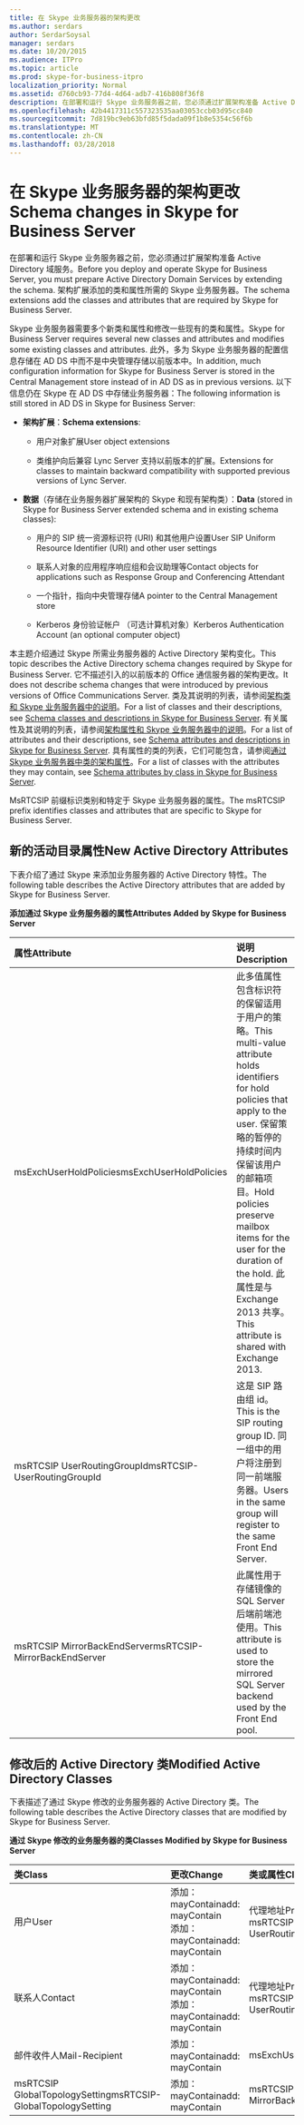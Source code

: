 ```yaml
---
title: 在 Skype 业务服务器的架构更改
ms.author: serdars
author: SerdarSoysal
manager: serdars
ms.date: 10/20/2015
ms.audience: ITPro
ms.topic: article
ms.prod: skype-for-business-itpro
localization_priority: Normal
ms.assetid: d760cb93-77d4-4d64-adb7-416b808f36f8
description: 在部署和运行 Skype 业务服务器之前，您必须通过扩展架构准备 Active Directory 域服务。 架构扩展添加的类和属性所需的 Skype 业务服务器。
ms.openlocfilehash: 42b4417311c557323535aa03053ccb03d95cc840
ms.sourcegitcommit: 7d819bc9eb63bfd85f5dada09f1b8e5354c56f6b
ms.translationtype: MT
ms.contentlocale: zh-CN
ms.lasthandoff: 03/28/2018
---
```

# <a name="schema-changes-in-skype-for-business-server"></a><span data-ttu-id="c99b8-104">在 Skype 业务服务器的架构更改</span><span class="sxs-lookup"><span data-stu-id="c99b8-104">Schema changes in Skype for Business Server</span></span>
 
<span data-ttu-id="c99b8-105">在部署和运行 Skype 业务服务器之前，您必须通过扩展架构准备 Active Directory 域服务。</span><span class="sxs-lookup"><span data-stu-id="c99b8-105">Before you deploy and operate Skype for Business Server, you must prepare Active Directory Domain Services by extending the schema.</span></span> <span data-ttu-id="c99b8-106">架构扩展添加的类和属性所需的 Skype 业务服务器。</span><span class="sxs-lookup"><span data-stu-id="c99b8-106">The schema extensions add the classes and attributes that are required by Skype for Business Server.</span></span> 
  
<span data-ttu-id="c99b8-107">Skype 业务服务器需要多个新类和属性和修改一些现有的类和属性。</span><span class="sxs-lookup"><span data-stu-id="c99b8-107">Skype for Business Server requires several new classes and attributes and modifies some existing classes and attributes.</span></span> <span data-ttu-id="c99b8-108">此外，多为 Skype 业务服务器的配置信息存储在 AD DS 中而不是中央管理存储以前版本中。</span><span class="sxs-lookup"><span data-stu-id="c99b8-108">In addition, much configuration information for Skype for Business Server is stored in the Central Management store instead of in AD DS as in previous versions.</span></span> <span data-ttu-id="c99b8-109">以下信息仍在 Skype 在 AD DS 中存储业务服务器：</span><span class="sxs-lookup"><span data-stu-id="c99b8-109">The following information is still stored in AD DS in Skype for Business Server:</span></span>
  
- <span data-ttu-id="c99b8-110">**架构扩展**：</span><span class="sxs-lookup"><span data-stu-id="c99b8-110">**Schema extensions**:</span></span>
    
  - <span data-ttu-id="c99b8-111">用户对象扩展</span><span class="sxs-lookup"><span data-stu-id="c99b8-111">User object extensions</span></span>
    
  - <span data-ttu-id="c99b8-112">类维护向后兼容 Lync Server 支持以前版本的扩展。</span><span class="sxs-lookup"><span data-stu-id="c99b8-112">Extensions for classes to maintain backward compatibility with supported previous versions of Lync Server.</span></span>
    
- <span data-ttu-id="c99b8-113">**数据**（存储在业务服务器扩展架构的 Skype 和现有架构类）：</span><span class="sxs-lookup"><span data-stu-id="c99b8-113">**Data** (stored in Skype for Business Server extended schema and in existing schema classes):</span></span>
    
  - <span data-ttu-id="c99b8-114">用户的 SIP 统一资源标识符 (URI) 和其他用户设置</span><span class="sxs-lookup"><span data-stu-id="c99b8-114">User SIP Uniform Resource Identifier (URI) and other user settings</span></span>
    
  - <span data-ttu-id="c99b8-115">联系人对象的应用程序响应组和会议助理等</span><span class="sxs-lookup"><span data-stu-id="c99b8-115">Contact objects for applications such as Response Group and Conferencing Attendant</span></span>
    
  - <span data-ttu-id="c99b8-116">一个指针，指向中央管理存储</span><span class="sxs-lookup"><span data-stu-id="c99b8-116">A pointer to the Central Management store</span></span>
    
  - <span data-ttu-id="c99b8-117">Kerberos 身份验证帐户 （可选计算机对象）</span><span class="sxs-lookup"><span data-stu-id="c99b8-117">Kerberos Authentication Account (an optional computer object)</span></span>
    
<span data-ttu-id="c99b8-118">本主题介绍通过 Skype 所需业务服务器的 Active Directory 架构变化。</span><span class="sxs-lookup"><span data-stu-id="c99b8-118">This topic describes the Active Directory schema changes required by Skype for Business Server.</span></span> <span data-ttu-id="c99b8-119">它不描述引入的以前版本的 Office 通信服务器的架构更改。</span><span class="sxs-lookup"><span data-stu-id="c99b8-119">It does not describe schema changes that were introduced by previous versions of Office Communications Server.</span></span> <span data-ttu-id="c99b8-120">类及其说明的列表，请参阅[架构类和 Skype 业务服务器中的说明](schema-classes-and-descriptions.md)。</span><span class="sxs-lookup"><span data-stu-id="c99b8-120">For a list of classes and their descriptions, see [Schema classes and descriptions in Skype for Business Server](schema-classes-and-descriptions.md).</span></span> <span data-ttu-id="c99b8-121">有关属性及其说明的列表，请参阅[架构属性和 Skype 业务服务器中的说明](schema-attributes-and-descriptions.md)。</span><span class="sxs-lookup"><span data-stu-id="c99b8-121">For a list of attributes and their descriptions, see [Schema attributes and descriptions in Skype for Business Server](schema-attributes-and-descriptions.md).</span></span> <span data-ttu-id="c99b8-122">具有属性的类的列表，它们可能包含，请参阅[通过 Skype 业务服务器中类的架构属性](schema-attributes-by-class.md)。</span><span class="sxs-lookup"><span data-stu-id="c99b8-122">For a list of classes with the attributes they may contain, see [Schema attributes by class in Skype for Business Server](schema-attributes-by-class.md).</span></span>
  
<span data-ttu-id="c99b8-123">MsRTCSIP 前缀标识类别和特定于 Skype 业务服务器的属性。</span><span class="sxs-lookup"><span data-stu-id="c99b8-123">The msRTCSIP prefix identifies classes and attributes that are specific to Skype for Business Server.</span></span>
  
## <a name="new-active-directory-attributes"></a><span data-ttu-id="c99b8-124">新的活动目录属性</span><span class="sxs-lookup"><span data-stu-id="c99b8-124">New Active Directory Attributes</span></span>

<span data-ttu-id="c99b8-125">下表介绍了通过 Skype 来添加业务服务器的 Active Directory 特性。</span><span class="sxs-lookup"><span data-stu-id="c99b8-125">The following table describes the Active Directory attributes that are added by Skype for Business Server.</span></span>
  
<span data-ttu-id="c99b8-126">**添加通过 Skype 业务服务器的属性**</span><span class="sxs-lookup"><span data-stu-id="c99b8-126">**Attributes Added by Skype for Business Server**</span></span>

|<span data-ttu-id="c99b8-127">**属性**</span><span class="sxs-lookup"><span data-stu-id="c99b8-127">**Attribute**</span></span>|<span data-ttu-id="c99b8-128">**说明**</span><span class="sxs-lookup"><span data-stu-id="c99b8-128">**Description**</span></span>|
|:-----|:-----|
|<span data-ttu-id="c99b8-129">msExchUserHoldPolicies</span><span class="sxs-lookup"><span data-stu-id="c99b8-129">msExchUserHoldPolicies</span></span>  <br/> |<span data-ttu-id="c99b8-130">此多值属性包含标识符的保留适用于用户的策略。</span><span class="sxs-lookup"><span data-stu-id="c99b8-130">This multi-value attribute holds identifiers for hold policies that apply to the user.</span></span> <span data-ttu-id="c99b8-131">保留策略的暂停的持续时间内保留该用户的邮箱项目。</span><span class="sxs-lookup"><span data-stu-id="c99b8-131">Hold policies preserve mailbox items for the user for the duration of the hold.</span></span> <span data-ttu-id="c99b8-132">此属性是与 Exchange 2013 共享。</span><span class="sxs-lookup"><span data-stu-id="c99b8-132">This attribute is shared with Exchange 2013.</span></span>  <br/> |
|<span data-ttu-id="c99b8-133">msRTCSIP UserRoutingGroupId</span><span class="sxs-lookup"><span data-stu-id="c99b8-133">msRTCSIP-UserRoutingGroupId</span></span>  <br/> |<span data-ttu-id="c99b8-134">这是 SIP 路由组 id。</span><span class="sxs-lookup"><span data-stu-id="c99b8-134">This is the SIP routing group ID.</span></span> <span data-ttu-id="c99b8-135">同一组中的用户将注册到同一前端服务器。</span><span class="sxs-lookup"><span data-stu-id="c99b8-135">Users in the same group will register to the same Front End Server.</span></span>  <br/> |
|<span data-ttu-id="c99b8-136">msRTCSIP MirrorBackEndServer</span><span class="sxs-lookup"><span data-stu-id="c99b8-136">msRTCSIP-MirrorBackEndServer</span></span>  <br/> |<span data-ttu-id="c99b8-137">此属性用于存储镜像的 SQL Server 后端前端池使用。</span><span class="sxs-lookup"><span data-stu-id="c99b8-137">This attribute is used to store the mirrored SQL Server backend used by the Front End pool.</span></span>  <br/> |
   
## <a name="modified-active-directory-classes"></a><span data-ttu-id="c99b8-138">修改后的 Active Directory 类</span><span class="sxs-lookup"><span data-stu-id="c99b8-138">Modified Active Directory Classes</span></span>

<span data-ttu-id="c99b8-139">下表描述了通过 Skype 修改的业务服务器的 Active Directory 类。</span><span class="sxs-lookup"><span data-stu-id="c99b8-139">The following table describes the Active Directory classes that are modified by Skype for Business Server.</span></span>
  
<span data-ttu-id="c99b8-140">**通过 Skype 修改的业务服务器的类**</span><span class="sxs-lookup"><span data-stu-id="c99b8-140">**Classes Modified by Skype for Business Server**</span></span>

|<span data-ttu-id="c99b8-141">**类**</span><span class="sxs-lookup"><span data-stu-id="c99b8-141">**Class**</span></span>|<span data-ttu-id="c99b8-142">**更改**</span><span class="sxs-lookup"><span data-stu-id="c99b8-142">**Change**</span></span>|<span data-ttu-id="c99b8-143">**类或属性**</span><span class="sxs-lookup"><span data-stu-id="c99b8-143">**Class or Attribute**</span></span>|
|:-----|:-----|:-----|
|<span data-ttu-id="c99b8-144">用户</span><span class="sxs-lookup"><span data-stu-id="c99b8-144">User</span></span>  <br/> |<span data-ttu-id="c99b8-145">添加： mayContain</span><span class="sxs-lookup"><span data-stu-id="c99b8-145">add: mayContain</span></span>  <br/> <span data-ttu-id="c99b8-146">添加： mayContain</span><span class="sxs-lookup"><span data-stu-id="c99b8-146">add: mayContain</span></span>  <br/> |<span data-ttu-id="c99b8-147">代理地址</span><span class="sxs-lookup"><span data-stu-id="c99b8-147">ProxyAddresses</span></span>  <br/> <span data-ttu-id="c99b8-148">msRTCSIP UserRoutingGroupId</span><span class="sxs-lookup"><span data-stu-id="c99b8-148">msRTCSIP-UserRoutingGroupId</span></span>  <br/> |
|<span data-ttu-id="c99b8-149">联系人</span><span class="sxs-lookup"><span data-stu-id="c99b8-149">Contact</span></span>  <br/> |<span data-ttu-id="c99b8-150">添加： mayContain</span><span class="sxs-lookup"><span data-stu-id="c99b8-150">add: mayContain</span></span>  <br/> <span data-ttu-id="c99b8-151">添加： mayContain</span><span class="sxs-lookup"><span data-stu-id="c99b8-151">add: mayContain</span></span>  <br/> |<span data-ttu-id="c99b8-152">代理地址</span><span class="sxs-lookup"><span data-stu-id="c99b8-152">ProxyAddresses</span></span>  <br/> <span data-ttu-id="c99b8-153">msRTCSIP UserRoutingGroupId</span><span class="sxs-lookup"><span data-stu-id="c99b8-153">msRTCSIP-UserRoutingGroupId</span></span>  <br/> |
|<span data-ttu-id="c99b8-154">邮件收件人</span><span class="sxs-lookup"><span data-stu-id="c99b8-154">Mail-Recipient</span></span>  <br/> |<span data-ttu-id="c99b8-155">添加： mayContain</span><span class="sxs-lookup"><span data-stu-id="c99b8-155">add: mayContain</span></span>  <br/> |<span data-ttu-id="c99b8-156">msExchUserHoldPolicies</span><span class="sxs-lookup"><span data-stu-id="c99b8-156">msExchUserHoldPolicies</span></span>  <br/> |
|<span data-ttu-id="c99b8-157">msRTCSIP GlobalTopologySetting</span><span class="sxs-lookup"><span data-stu-id="c99b8-157">msRTCSIP-GlobalTopologySetting</span></span>  <br/> |<span data-ttu-id="c99b8-158">添加： mayContain</span><span class="sxs-lookup"><span data-stu-id="c99b8-158">add: mayContain</span></span>  <br/> |<span data-ttu-id="c99b8-159">msRTCSIP MirrorBackEndServer</span><span class="sxs-lookup"><span data-stu-id="c99b8-159">msRTCSIP-MirrorBackEndServer</span></span>  <br/> |
   

